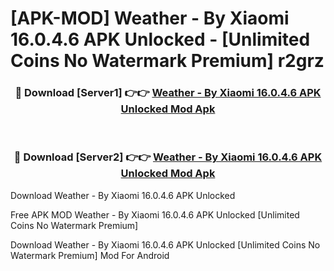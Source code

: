 # [APK-MOD] Weather - By Xiaomi 16.0.4.6 APK Unlocked - [Unlimited Coins No Watermark Premium] r2grz



<div align="center">
<h3>🔴 Download [Server1] 👉👉 <a href="https://momento.my/?title=Weather_-_By_Xiaomi_16.0.4.6_APK_Unlocked">Weather - By Xiaomi 16.0.4.6 APK Unlocked Mod Apk</a></h3><br>

<h3>🔴 Download [Server2] 👉👉 <a href="https://momento.my/?title=Weather_-_By_Xiaomi_16.0.4.6_APK_Unlocked">Weather - By Xiaomi 16.0.4.6 APK Unlocked Mod Apk</a></h3>
</div>



Download Weather - By Xiaomi 16.0.4.6 APK Unlocked 

Free APK MOD Weather - By Xiaomi 16.0.4.6 APK Unlocked [Unlimited Coins No Watermark Premium]

Download Weather - By Xiaomi 16.0.4.6 APK Unlocked [Unlimited Coins No Watermark Premium] Mod For Android
